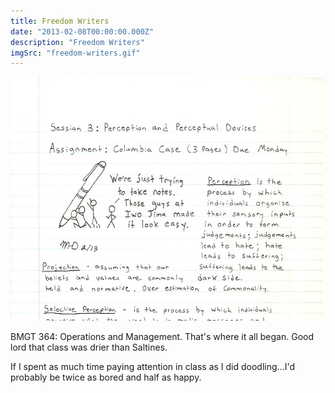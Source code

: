 ```yaml
---
title: Freedom Writers
date: "2013-02-08T00:00:00.000Z"
description: "Freedom Writers"
imgSrc: "freedom-writers.gif"
---
```


![Freedom Writers](./freedom-writers.gif)

BMGT 364: Operations and Management. That's where it all began. Good lord that class was drier than Saltines.

If I spent as much time paying attention in class as I did doodling...I'd probably be twice as bored and half as happy.
